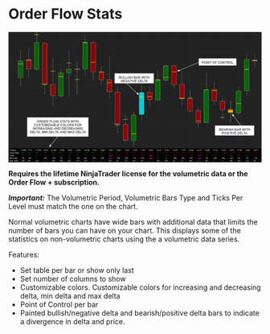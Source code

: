# Order Flow Stats

<img src="./screenshot.png" alt="TrustMeBro" style="display: block; margin: 0 auto">

**Requires the lifetime NinjaTrader license for the volumetric data or the Order Flow + subscription.**

**_Important:_** The Volumetric Period, Volumetric Bars Type and Ticks Per Level must match the one on the chart.

Normal volumetric charts have wide bars with additional data that limits the number of bars you can have on your chart. This displays some of the statistics on non-volumetric charts using the a volumetric data series.

Features:

- Set table per bar or show only last
- Set number of columns to show
- Customizable colors. Customizable colors for increasing and decreasing delta, min delta and max delta
- Point of Control per bar
- Painted bullish/negative delta and bearish/positive delta bars to indicate a divergence in delta and price.
